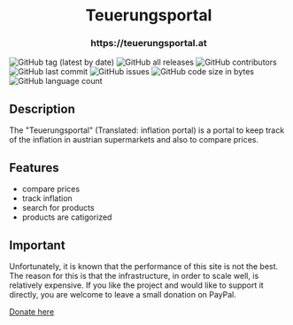 <h1 align="center"> Teuerungsportal </h1>
<h3 align="center"> https://teuerungsportal.at</h3>


![GitHub tag (latest by date)](https://img.shields.io/github/v/tag/Zumpel96/Teuerungsportal)
![GitHub all releases](https://img.shields.io/github/downloads/Zumpel96/Teuerungsportal/total)
![GitHub contributors](https://img.shields.io/github/contributors/Zumpel96/Teuerungsportal)
![GitHub last commit](https://img.shields.io/github/last-commit/Zumpel96/Teuerungsportal)
![GitHub issues](https://img.shields.io/github/issues-raw/Zumpel96/Teuerungsportal)
![GitHub code size in bytes](https://img.shields.io/github/languages/code-size/Zumpel96/Teuerungsportal)
![GitHub language count](https://img.shields.io/github/languages/count/Zumpel96/Teuerungsportal)
 
## Description
The "Teuerungsportal" (Translated: inflation portal) is a portal to keep track of the inflation in austrian supermarkets and also to compare prices.

## Features
- compare prices
- track inflation
- search for products
- products are catigorized

## Important
Unfortunately, it is known that the performance of this site is not the best. The reason for this is that the infrastructure, in order to scale well, is relatively expensive. If you like the project and would like to support it directly, you are welcome to leave a small donation on PayPal.

[Donate here](https://www.paypal.com/paypalme/BRuckenstuhl)

